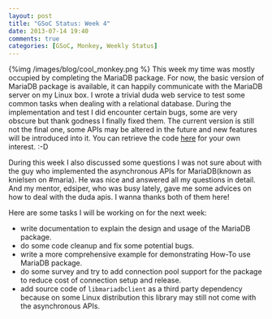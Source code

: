 ```yaml
---
layout: post
title: "GSoC Status: Week 4"
date: 2013-07-14 19:40
comments: true
categories: [GSoC, Monkey, Weekly Status]
---
```

{%img /images/blog/cool_monkey.png %}
This week my time was mostly occupied by completing the MariaDB package. For now,
the basic version of MariaDB package is available, it can happily communicate
with the MariaDB server on my Linux box. I wrote a trivial duda web service to
test some common tasks when dealing with a relational database. During the
implementation and test I did encounter certain bugs, some are very obscure but
thank godness I finally fixed them. The current version is still not the final one,
some APIs may be altered in the future and new features will be introduced into
it. You can retrieve the code [here](https://github.com/swpd/duda_mariadb) for
your own interest. :-D

During this week I also discussed some questions I was not sure about with the
guy who implemented the asynchronous APIs for MariaDB(known as knielsen on #maria).
He was nice and answered all my questions in detail. And my mentor, edsiper, who
was busy lately, gave me some advices on how to deal with the duda apis. I wanna
thanks both of them here!

Here are some tasks I will be working on for the next week:

* write documentation to explain the design and usage of the MariaDB package.
* do some code cleanup and fix some potential bugs.
* write a more comprehensive example for demonstrating How-To use MariaDB package.
* do some survey and try to add connection pool support for the package to reduce
cost of connection setup and release.
* add source code of `libmariadbclient` as a third party dependency because on some 
Linux distribution this library may still not come with the asynchronous APIs.
<!-- more -->

